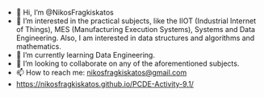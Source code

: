 - 👋 Hi, I’m @NikosFragkiskatos
- 👀 I’m interested in the practical subjects, like the IIOT (Industrial Internet of Things), MES (Manufacturing Execution Systems), Systems and Data Engineering. Also, I am interested in data structures and algorithms and mathematics.
- 🌱 I’m currently learning Data Engineering.
- 💞️ I’m looking to collaborate on any of the aforementioned subjects.
- 📫 How to reach me: nikosfragkiskatos@gmail.com
- https://nikosfragkiskatos.github.io/PCDE-Activity-9.1/

<!---
NikosFragkiskatos/NikosFragkiskatos is a ✨ special ✨ repository because its `README.md` (this file) appears on your GitHub profile.
You can click the Preview link to take a look at your changes.
--->
